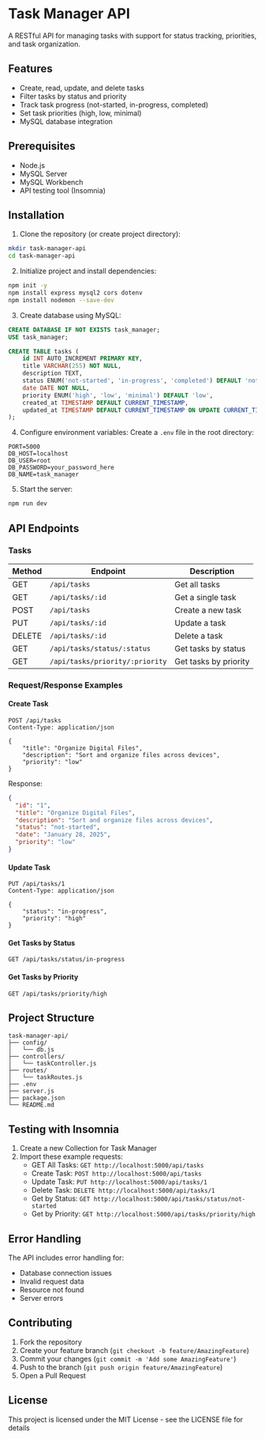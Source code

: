 # Task Manager API

A RESTful API for managing tasks with support for status tracking, priorities, and task organization.

## Features

- Create, read, update, and delete tasks
- Filter tasks by status and priority
- Track task progress (not-started, in-progress, completed)
- Set task priorities (high, low, minimal)
- MySQL database integration

## Prerequisites

- Node.js
- MySQL Server
- MySQL Workbench
- API testing tool (Insomnia)

## Installation

1. Clone the repository (or create project directory):

```bash
mkdir task-manager-api
cd task-manager-api
```

2. Initialize project and install dependencies:

```bash
npm init -y
npm install express mysql2 cors dotenv
npm install nodemon --save-dev
```

3. Create database using MySQL:

```sql
CREATE DATABASE IF NOT EXISTS task_manager;
USE task_manager;

CREATE TABLE tasks (
    id INT AUTO_INCREMENT PRIMARY KEY,
    title VARCHAR(255) NOT NULL,
    description TEXT,
    status ENUM('not-started', 'in-progress', 'completed') DEFAULT 'not-started',
    date DATE NOT NULL,
    priority ENUM('high', 'low', 'minimal') DEFAULT 'low',
    created_at TIMESTAMP DEFAULT CURRENT_TIMESTAMP,
    updated_at TIMESTAMP DEFAULT CURRENT_TIMESTAMP ON UPDATE CURRENT_TIMESTAMP
);
```

4. Configure environment variables:
   Create a `.env` file in the root directory:

```env
PORT=5000
DB_HOST=localhost
DB_USER=root
DB_PASSWORD=your_password_here
DB_NAME=task_manager
```

5. Start the server:

```bash
npm run dev
```

## API Endpoints

### Tasks

| Method | Endpoint                        | Description           |
| ------ | ------------------------------- | --------------------- |
| GET    | `/api/tasks`                    | Get all tasks         |
| GET    | `/api/tasks/:id`                | Get a single task     |
| POST   | `/api/tasks`                    | Create a new task     |
| PUT    | `/api/tasks/:id`                | Update a task         |
| DELETE | `/api/tasks/:id`                | Delete a task         |
| GET    | `/api/tasks/status/:status`     | Get tasks by status   |
| GET    | `/api/tasks/priority/:priority` | Get tasks by priority |

### Request/Response Examples

#### Create Task

```http
POST /api/tasks
Content-Type: application/json

{
    "title": "Organize Digital Files",
    "description": "Sort and organize files across devices",
    "priority": "low"
}
```

Response:

```json
{
  "id": "1",
  "title": "Organize Digital Files",
  "description": "Sort and organize files across devices",
  "status": "not-started",
  "date": "January 28, 2025",
  "priority": "low"
}
```

#### Update Task

```http
PUT /api/tasks/1
Content-Type: application/json

{
    "status": "in-progress",
    "priority": "high"
}
```

#### Get Tasks by Status

```http
GET /api/tasks/status/in-progress
```

#### Get Tasks by Priority

```http
GET /api/tasks/priority/high
```

## Project Structure

```
task-manager-api/
├── config/
│   └── db.js
├── controllers/
│   └── taskController.js
├── routes/
│   └── taskRoutes.js
├── .env
├── server.js
├── package.json
└── README.md
```

## Testing with Insomnia

1. Create a new Collection for Task Manager
2. Import these example requests:
   - GET All Tasks: `GET http://localhost:5000/api/tasks`
   - Create Task: `POST http://localhost:5000/api/tasks`
   - Update Task: `PUT http://localhost:5000/api/tasks/1`
   - Delete Task: `DELETE http://localhost:5000/api/tasks/1`
   - Get by Status: `GET http://localhost:5000/api/tasks/status/not-started`
   - Get by Priority: `GET http://localhost:5000/api/tasks/priority/high`

## Error Handling

The API includes error handling for:

- Database connection issues
- Invalid request data
- Resource not found
- Server errors

## Contributing

1. Fork the repository
2. Create your feature branch (`git checkout -b feature/AmazingFeature`)
3. Commit your changes (`git commit -m 'Add some AmazingFeature'`)
4. Push to the branch (`git push origin feature/AmazingFeature`)
5. Open a Pull Request

## License

This project is licensed under the MIT License - see the LICENSE file for details
